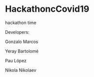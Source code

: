 # HackathoncCovid19
hackathon time

Developers:

Gonzalo Marcos

Yeray Bartolomé

Pau López

Nikola Nikolaev
